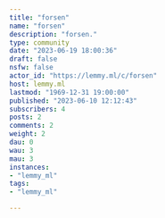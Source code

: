 ```yaml
---
title: "forsen" 
name: "forsen"
description: "forsen."
type: community
date: "2023-06-19 18:00:36"
draft: false
nsfw: false
actor_id: "https://lemmy.ml/c/forsen"
host: lemmy.ml
lastmod: "1969-12-31 19:00:00"
published: "2023-06-10 12:12:43"
subscribers: 4
posts: 2
comments: 2
weight: 2
dau: 0
wau: 3
mau: 3
instances:
- "lemmy_ml"
tags: 
- "lemmy_ml"

---
```

